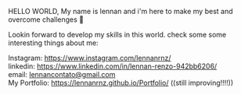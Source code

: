 HELLO WORLD, My name is lennan and i'm here to make my best and overcome challenges 🐺

Lookin forward to develop my skills in this world. 
check some some interesting things about me:

Instagram: https://www.instagram.com/lennanrnz/ <br>
linkedin: https://www.linkedin.com/in/lennan-renzo-942bb6206/<br>
email: lennancontato@gmail.com<br>
My Portfolio: https://lennanrnz.github.io/Portfolio/  ((still improving!!!!))
